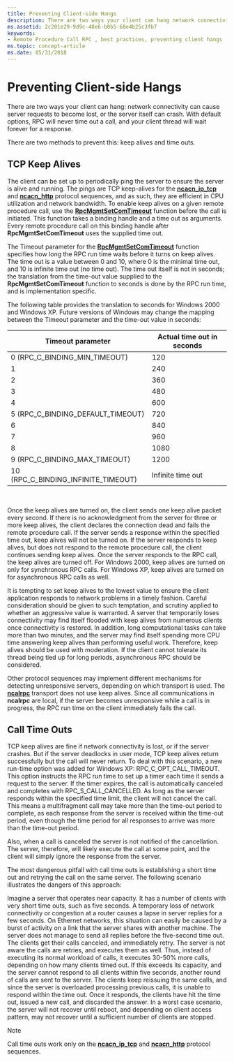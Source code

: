 ```yaml
---
title: Preventing Client-side Hangs
description: There are two ways your client can hang network connectivity can cause server requests to become lost, or the server itself can crash. With default options, RPC will never time out a call, and your client thread will wait forever for a response.
ms.assetid: 2c201e29-9d9c-48e6-b0b5-68e4b25c3fb7
keywords:
- Remote Procedure Call RPC , best practices, preventing client hangs
ms.topic: concept-article
ms.date: 05/31/2018
---
```


# Preventing Client-side Hangs

There are two ways your client can hang: network connectivity can cause server requests to become lost, or the server itself can crash. With default options, RPC will never time out a call, and your client thread will wait forever for a response.

There are two methods to prevent this: keep alives and time outs.

## TCP Keep Alives

The client can be set up to periodically ping the server to ensure the server is alive and running. The pings are TCP keep-alives for the [**ncacn\_ip\_tcp**](/windows/desktop/Midl/ncacn-ip-tcp) and [**ncacn\_http**](/windows/desktop/Midl/ncacn-http) protocol sequences, and as such, they are efficient in CPU utilization and network bandwidth. To enable keep alives on a given remote procedure call, use the [**RpcMgmtSetComTimeout**](/windows/desktop/api/Rpcdce/nf-rpcdce-rpcmgmtsetcomtimeout) function before the call is initiated. This function takes a binding handle and a time out as arguments. Every remote procedure call on this binding handle after **RpcMgmtSetComTimeout** uses the supplied time out.

The Timeout parameter for the [**RpcMgmtSetComTimeout**](/windows/desktop/api/Rpcdce/nf-rpcdce-rpcmgmtsetcomtimeout) function specifies how long the RPC run time waits before it turns on keep alives. The time out is a value between 0 and 10, where 0 is the minimal time out, and 10 is infinite time out (no time out). The time out itself is not in seconds; the translation from the time-out value supplied to the **RpcMgmtSetComTimeout** function to seconds is done by the RPC run time, and is implementation specific.

The following table provides the translation to seconds for Windows 2000 and Windows XP. Future versions of Windows may change the mapping between the Timeout parameter and the time-out value in seconds:

| Timeout parameter                       | Actual time out in seconds |
|-----------------------------------------|----------------------------|
| 0 (RPC\_C\_BINDING\_MIN\_TIMEOUT)       | 120                        |
| 1                                       | 240                        |
| 2                                       | 360                        |
| 3                                       | 480                        |
| 4                                       | 600                        |
| 5 (RPC\_C\_BINDING\_DEFAULT\_TIMEOUT)   | 720                        |
| 6                                       | 840                        |
| 7                                       | 960                        |
| 8                                       | 1080                       |
| 9 (RPC\_C\_BINDING\_MAX\_TIMEOUT)       | 1200                       |
| 10 (RPC\_C\_BINDING\_INFINITE\_TIMEOUT) | Infinite time out          |



 

Once the keep alives are turned on, the client sends one keep alive packet every second. If there is no acknowledgment from the server for three or more keep alives, the client declares the connection dead and fails the remote procedure call. If the server sends a response within the specified time out, keep alives will not be turned on. If the server responds to keep alives, but does not respond to the remote procedure call, the client continues sending keep alives. Once the server responds to the RPC call, the keep alives are turned off. For Windows 2000, keep alives are turned on only for synchronous RPC calls. For Windows XP, keep alives are turned on for asynchronous RPC calls as well.

It is tempting to set keep alives to the lowest value to ensure the client application responds to network problems in a timely fashion. Careful consideration should be given to such temptation, and scrutiny applied to whether an aggressive value is warranted. A server that temporarily loses connectivity may find itself flooded with keep alives from numerous clients once connectivity is restored. In addition, long computational tasks can take more than two minutes, and the server may find itself spending more CPU time answering keep alives than performing useful work. Therefore, keep alives should be used with moderation. If the client cannot tolerate its thread being tied up for long periods, asynchronous RPC should be considered.

Other protocol sequences may implement different mechanisms for detecting unresponsive servers, depending on which transport is used. The [**ncalrpc**](/windows/desktop/Midl/ncalrpc) transport does not use keep alives. Since all communications in **ncalrpc** are local, if the server becomes unresponsive while a call is in progress, the RPC run time on the client immediately fails the call.

## Call Time Outs

TCP keep alives are fine if network connectivity is lost, or if the server crashes. But if the server deadlocks in user mode, TCP keep alives return successfully but the call will never return. To deal with this scenario, a new run-time option was added for Windows XP: RPC\_C\_OPT\_CALL\_TIMEOUT. This option instructs the RPC run time to set up a timer each time it sends a request to the server. If the timer expires, the call is automatically canceled and completes with RPC\_S\_CALL\_CANCELLED. As long as the server responds within the specified time limit, the client will not cancel the call. This means a multifragment call may take more than the time-out period to complete, as each response from the server is received within the time-out period, even though the time period for all responses to arrive was more than the time-out period.

Also, when a call is canceled the server is not notified of the cancellation. The server, therefore, will likely execute the call at some point, and the client will simply ignore the response from the server.

The most dangerous pitfall with call time outs is establishing a short time out and retrying the call on the same server. The following scenario illustrates the dangers of this approach:

Imagine a server that operates near capacity. It has a number of clients with very short time outs, such as five seconds. A temporary loss of network connectivity or congestion at a router causes a lapse in server replies for a few seconds. On Ethernet networks, this situation can easily be caused by a burst of activity on a link that the server shares with another machine. The server does not manage to send all replies before the five-second time out. The clients get their calls canceled, and immediately retry. The server is not aware the calls are retries, and executes them as well. Thus, instead of executing its normal workload of calls, it executes 30-50% more calls, depending on how many clients timed out. If this exceeds its capacity, and the server cannot respond to all clients within five seconds, another round of calls are sent to the server. The clients keep reissuing the same calls, and since the server is overloaded processing previous calls, it is unable to respond within the time out. Once it responds, the clients have hit the time out, issued a new call, and discarded the answer. In a worst case scenario, the server will not recover until reboot, and depending on client access pattern, may not recover until a sufficient number of clients are stopped.

> [!Note]  
> Call time outs work only on the [**ncacn\_ip\_tcp**](/windows/desktop/Midl/ncacn-ip-tcp) and [**ncacn\_http**](/windows/desktop/Midl/ncacn-http) protocol sequences.

 

 

 
